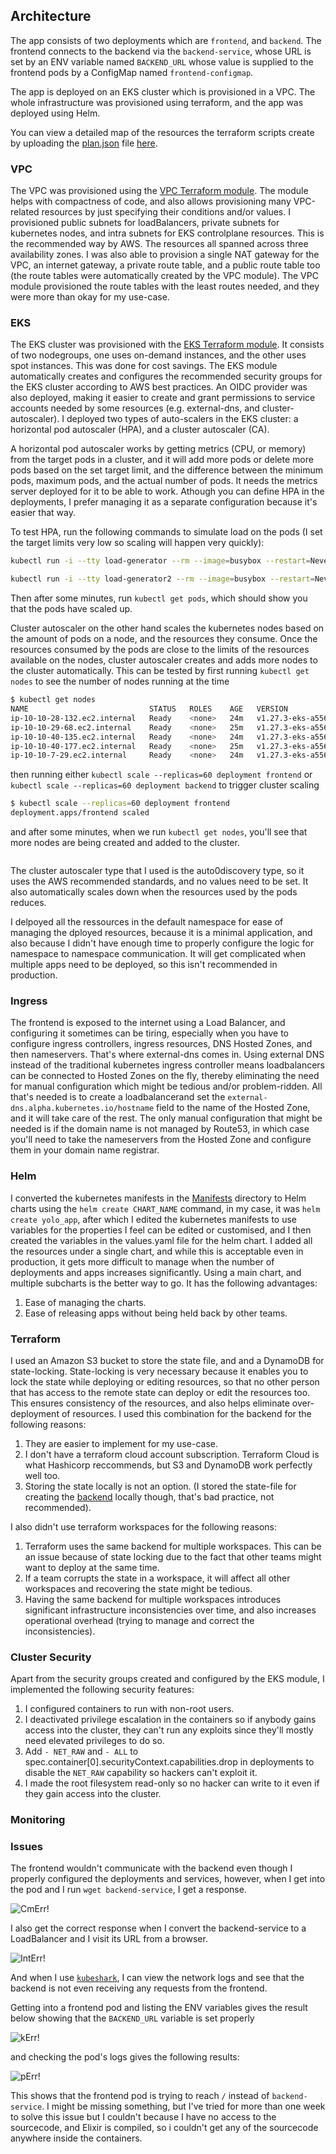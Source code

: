 ## Architecture

The app consists of two deployments which are `frontend`, and `backend`. The frontend connects to the backend via the `backend-service`, whose URL is set by an ENV variable named `BACKEND_URL` whose value is supplied to the frontend pods by a ConfigMap named `frontend-configmap`.

The app is deployed on an EKS cluster which is provisioned in a VPC. The whole infrastructure was provisioned using terraform, and the app was deployed using Helm.

You can view a detailed map of the resources the terraform scripts create by uploading the [plan.json](Infrastructure/plan.json) file [here](https://hieven.github.io/terraform-visual/).


### VPC

The VPC was provisioned using the [VPC Terraform module](https://registry.terraform.io/modules/terraform-aws-modules/vpc/aws/latest). The module helps with compactness of code, and also allows provisioning many VPC-related resources by just specifying their conditions and/or values. I provisioned public subnets for loadBalancers, private subnets for kubernetes nodes, and intra subnets for EKS controlplane resources. This is the recommended way by AWS. The resources all spanned across three availability zones.
I was also able to provision a single NAT gateway for the VPC, an internet gateway, a private route table, and a public route table too (the route tables were automatically created by the VPC module). The VPC module provisioned the route tables with the least routes needed, and they were more than okay for my use-case.


### EKS

The EKS cluster was provisioned with the [EKS Terraform module](https://registry.terraform.io/modules/terraform-aws-modules/eks/aws/latest). It consists of two nodegroups, one uses on-demand instances, and the other uses spot instances. This was done for cost savings. The EKS module automatically creates and configures the recommended security groups for the EKS cluster according to AWS best practices.
An OIDC provider was also deployed, making it easier to create and grant permissions to service accounts needed by some resources (e.g. external-dns, and cluster-autoscaler).
I deployed two types of auto-scalers in the EKS cluster: a horizontal pod autoscaler (HPA), and a cluster autoscaler (CA).

A horizontal pod autoscaler works by getting metrics (CPU, or memory) from the target pods in a cluster, and it will add more pods or delete more pods based on the set target limit, and the difference between the minimum pods, maximum pods, and the actual number of pods. It needs the metrics server deployed for it to be able to work. Athough you can define HPA in the deployments, I prefer managing it as a separate configuration because it's easier that way.

To test HPA, run the following commands to simulate load on the pods (I set the target limits very low so scaling will happen very quickly):

```sh
kubectl run -i --tty load-generator --rm --image=busybox --restart=Never -- /bin/sh -c "while sleep 0.01; do wget -q -O- http://frontend-service; done"

kubectl run -i --tty load-generator2 --rm --image=busybox --restart=Never -- /bin/sh -c "while sleep 0.01; do wget -q -O- http://backend-service; done"

```

Then after some minutes, run `kubectl get pods`, which should show you that the pods have scaled up.


Cluster autoscaler on the other hand scales the kubernetes nodes based on the amount of pods on a node, and the resources they consume. Once the resources consumed by the pods are close to the limits of the resources available on the nodes, cluster autoscaler creates and adds more nodes to the cluster automatically. This can be tested by first running `kubectl get nodes` to see the number of nodes running at the time

```sh
$ kubectl get nodes
NAME                           STATUS   ROLES    AGE   VERSION
ip-10-10-28-132.ec2.internal   Ready    <none>   24m   v1.27.3-eks-a5565ad
ip-10-10-29-68.ec2.internal    Ready    <none>   25m   v1.27.3-eks-a5565ad
ip-10-10-40-135.ec2.internal   Ready    <none>   24m   v1.27.3-eks-a5565ad
ip-10-10-40-177.ec2.internal   Ready    <none>   25m   v1.27.3-eks-a5565ad
ip-10-10-7-29.ec2.internal     Ready    <none>   24m   v1.27.3-eks-a5565ad

```


then running either `kubectl scale --replicas=60 deployment frontend` or `kubectl scale --replicas=60 deployment backend` to trigger cluster scaling

```sh
$ kubectl scale --replicas=60 deployment frontend
deployment.apps/frontend scaled

```


and after some minutes, when we run `kubectl get nodes`, you'll see that more nodes are being created and added to the cluster.

```sh

```


The cluster autoscaler type that I used is the auto0discovery type, so it uses the AWS recommended standards, and no values need to be set. It also automatically scales down when the resources used by the pods reduces.

I delpoyed all the ressources in the default namespace for ease of managing the dployed resources, because it is a minimal application, and also because I didn't have enough time to properly configure the logic for namespace to namespace communication. It will get complicated when multiple apps need to be deployed, so this isn't recommended in production. 


### Ingress

The frontend is exposed to the internet using a Load Balancer, and configuring it sometimes can be tiring, especially when you have to configure ingress controllers, ingress resources, DNS Hosted Zones, and then nameservers. That's where external-dns comes in. 
Using external DNS instead of the traditional kubernetes ingress controller means loadbalancers can be connected to Hosted Zones on the fly, thereby eliminating the need for manual configuration which might be tedious and/or problem-ridden. All that's needed is to create a loadbalancerand set the `external-dns.alpha.kubernetes.io/hostname` field to the name of the Hosted Zone, and it will take care of the rest. The only manual configuration that might be needed is if the domain name is not managed by Route53, in which case you'll need to take the nameservers from the Hosted Zone and configure them in your domain name registrar.


### Helm

I converted the kubernetes manifests in the [Manifests](Manifests) directory to Helm charts using the `helm create CHART_NAME` command, in my case, it was `helm create yolo_app`, after which I edited the kubernetes manifests to use variables for the properties I feel can be edited or customised, and I then created the variables in the values.yaml file for the helm chart.
I added all the resources under a single chart, and while this is acceptable even in production, it gets more difficult to manage when the number of deployments and apps increases significantly. Using a main chart, and multiple subcharts is the better way to go. It has the following advantages:

1. Ease of managing the charts.
2. Ease of releasing apps without being held back by other teams.


### Terraform

I used an Amazon S3 bucket to store the state file, and and a DynamoDB for state-locking. State-locking is very necessary because it enables you to lock the state while deploying or editing resources, so that no other person that has access to the remote state can deploy or edit the resources too. This ensures consistency of the resources, and also helps eliminate over-deployment of resources. I used this combination for the backend for the following reasons:

1. They are easier to implement for my use-case.
2. I don't have a terraform cloud account subscription. Terraform Cloud is what Hashicorp reccommends, but S3 and DynamoDB work perfectly well too.
3. Storing the state locally is not an option. (I stored the state-file for creating the [backend](Remotestate) locally though, that's bad practice, not recommended).


I also didn't use terraform workspaces for the following reasons:

1. Terraform uses the same backend for multiple workspaces. This can be an issue because of state locking due to the fact that other teams might want to deploy at the same time.
2. If a team corrupts the state in a workspace, it will affect all other workspaces and recovering the state might be tedious.
3. Having the same backend for multiple workspaces introduces significant infrastructure inconsistencies over time, and also increases operational overhead (trying to manage and correct the inconsistencies).


### Cluster Security

Apart from the security groups created and configured by the EKS module, I implemented the following security features:

1. I configured containers to run with non-root users.
2. I deactivated privilege escalation in the containers so if anybody gains access into the cluster, they can't run any exploits since they'll mostly need elevated privileges to do so.
3. Add `- NET_RAW` and `- ALL` to spec.container[0].securityContext.capabilities.drop in deployments to disable the `NET_RAW` capability so hackers can't exploit it.
4. I made the root filesystem read-only so no hacker can write to it even if they gain access into the cluster.


### Monitoring



### Issues

The frontend wouldn't communicate with the backend even though I properly configured the deployments and services, however, when I get into the pod and I run `wget backend-service`, I get a response.

![CmErr!](./assets/images/cmerr.png)

I also get the correct response when I convert the backend-service to a LoadBalancer and I visit its URL from a browser.

![IntErr!](./assets/images/interr.png)

And when I use [`kubeshark`](https://kubeshark.co/), I can view the network logs and see that the backend is not even receiving any requests from the frontend.
 
Getting into a frontend pod and listing the ENV variables gives the result below showing that the `BACKEND_URL` variable is set properly

![kErr!](./assets/images/kerr.png)

and checking the pod's logs gives the following results:

![pErr!](./assets/images/perr.png)

This shows that the frontend pod is trying to reach `/` instead of `backend-service`. I might be missing something, but I've tried for more than one week to solve this issue but I couldn't because I have no access to the sourcecode, and Elixir is compiled, so i couldn't get any of the sourcecode anywhere inside the containers.
